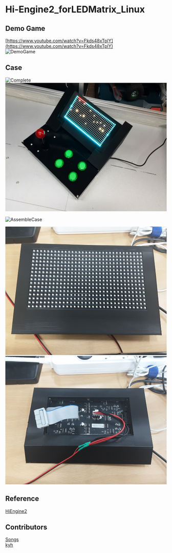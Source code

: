 # Hi-Engine2_forLEDMatrix_Linux

## Demo Game

[https://www.youtube.com/watch?v=Fkds48xTplY](https://www.youtube.com/watch?v=Fkds48xTplY)  
![DemoGame](imgs/DemoGame.gif)

## Case
![Complete](imgs/Complete.gif)  
<img src="imgs/Complete.jpg" height="400">  


![AssembleCase](imgs/AssembleCase.gif)

<img src="imgs/MatrixCaseFront.jpg" height="400">
<img src="imgs/MatrixCaseBack.jpg" height="400">


## Reference
[HiEngine2](https://github.com/BudlePlay/Hi-Engine2)

## Contributors
[Songs](https://github.com/SHSongs)  
[kyh](https://github.com/1q2f3d)